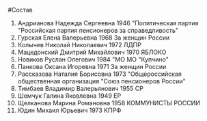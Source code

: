 #Состав
1. Андрианова Надежда Сергеевна 1946 \"Политическая партия \"Российская партия пенсионеров за справедливость\"
2. Гурская Елена Валерьевна 1968 За женщин России
3. Колычев Николай Николаевич 1972 ЛДПР
4. Мацедонский Дмитрий Михайлович 1970 ЯБЛОКО
5. Новиков Руслан Олегович 1984 \"МО МО \"Купчино\"
6. Панкова Оксана Игоревна 1971 За женщин России
7. Рассказова Наталия Борисовна 1973 \"Общероссийская общественная организация \"Союз пенсионеров России\"
8. Тимбаев Владимир Валерьянович 1955 СР
9. Шемчук Галина Яковлевна 1949 ЕР
10. Щелканова Марина Романовна 1958 КОММУНИСТЫ РОССИИ
11. Юдин Михаил Юрьевич 1973 КПРФ
